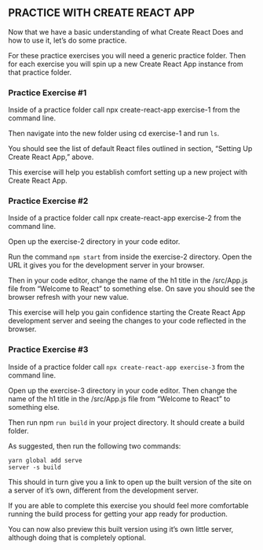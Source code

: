 ## PRACTICE WITH CREATE REACT APP

Now that we have a basic understanding of what Create React Does and how to use it, let’s do some practice.

For these practice exercises you will need a generic practice folder. Then for each exercise you will spin up a new Create React App instance from that practice folder.

### Practice Exercise #1

Inside of a practice folder call npx create-react-app exercise-1 from the command line.

Then navigate into the new folder using cd exercise-1 and run `ls`.

You should see the list of default React files outlined in section, “Setting Up Create React App,” above.

This exercise will help you establish comfort setting up a new project with Create React App.

### Practice Exercise #2

Inside of a practice folder call npx create-react-app exercise-2 from the command line.

Open up the exercise-2 directory in your code editor.

Run the command `npm start` from inside the exercise-2 directory. Open the URL it gives you for the development server in your browser.

Then in your code editor, change the name of the h1 title in the /src/App.js file from “Welcome to React” to something else. On save you should see the browser refresh with your new value.

This exercise will help you gain confidence starting the Create React App development server and seeing the changes to your code reflected in the browser.

### Practice Exercise #3

Inside of a practice folder call `npx create-react-app exercise-3` from the command line.

Open up the exercise-3 directory in your code editor. Then change the name of the h1 title in the /src/App.js file from “Welcome to React” to something else.

Then run npm `run build` in your project directory. It should create a build folder.

As suggested, then run the following two commands:

```
yarn global add serve
server -s build
```

This should in turn give you a link to open up the built version of the site on a server of it’s own, different from the development server.

If you are able to complete this exercise you should feel more comfortable running the build process for getting your app ready for production.

You can now also preview this built version using it’s own little server, although doing that is completely optional.
